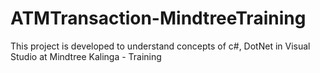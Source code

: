 # ATMTransaction-MindtreeTraining
This project is developed to understand concepts of c#, DotNet in Visual Studio at Mindtree Kalinga - Training
